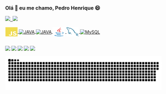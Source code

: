### Olá 👋 eu me chamo, Pedro Henrique 😄

<div>
  <a href="https://github.com/PrinceHard">
  <img height="180em"src="https://github-readme-stats.vercel.app/api?username=PrinceHard&show_icons=true&theme=tokyonight&include_all_commits=true&count_private=true"/>&nbsp
  <img height="180em" src="https://github-readme-stats.vercel.app/api/top-langs/?username=PrinceHard&layout=compact&langs_count=7&theme=tokyonight"/>
</div>
  
 <div style="display: inline_block"><br>
  <img align="center" alt="JS" height="30" width="40" src="https://raw.githubusercontent.com/devicons/devicon/master/icons/javascript/javascript-plain.svg">
  <img align="center" alt="JAVA" height="30" width="40" src="https://cdn.jsdelivr.net/gh/devicons/devicon/icons/react/react-original.svg">
  <img align="center" alt="JAVA" height="30" width="40" src="https://cdn.jsdelivr.net/gh/devicons/devicon/icons/spring/spring-original.svg">
  <img align="center" alt="JAVA" height="30" width="40" src="https://raw.githubusercontent.com/devicons/devicon/master/icons/java/java-original.svg">
  <img align="center" alt="MySQL" height="30" width="40" src="https://raw.githubusercontent.com/devicons/devicon/master/icons/mysql/mysql-original.svg">
  <img align="center" alt="MySQL" height="30" width="40" src="https://cdn.jsdelivr.net/gh/devicons/devicon/icons/linux/linux-original.svg">
</div>
  
  ##
  
<div>
   <a href="https://www.instagram.com/__pedrohs__/" target="_blank"><img src="https://img.shields.io/badge/-Instagram-%23E4405F?style=for-the-badge&logo=instagram&logoColor=white" target="_blank"></a>
 <a href="https://discord.gg/2E5PEdVp" target="_blank"><img src="https://img.shields.io/badge/Discord-7289DA?style=for-the-badge&logo=discord&logoColor=white" target="_blank"></a> 
  <a href = "mailto:coc.cr.ph@gmail.com"><img src="https://img.shields.io/badge/-Gmail-%23333?style=for-the-badge&logo=gmail&logoColor=white" target="_blank"></a>
  <a href="https://www.linkedin.com/in/pedro-henrique-89689b146/" target="_blank"><img src="https://img.shields.io/badge/-LinkedIn-%230077B5?style=for-the-badge&logo=linkedin&logoColor=white" target="_blank"></a> 
  <a href="https://msng.link/o/?77988316361=tg" target="_blank"><img src="https://img.shields.io/badge/Telegram-2CA5E0?style=for-the-badge&logo=telegram&logoColor=white" target="_blank"></a>
  
  ![Snake animation](https://github.com/PrinceHard/PrinceHard/blob/output/github-contribution-grid-snake.svg)
</div>
